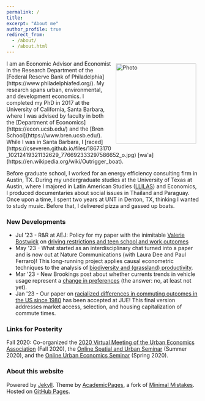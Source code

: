```yaml
---
permalink: /
title:
excerpt: "About me"
author_profile: true
redirect_from:
  - /about/
  - /about.html
---
```



<img align="right" src="https://cseveren.github.io/images/ChrisSeveren_UCSB_082016.jpg" alt="Photo" style="width: 210px; border-radius: 10px; padding: 8px 8px 8px 8px"/>
I am an Economic Advisor and Economist in the Research Department of the [Federal Reserve Bank of Philadelphia](https://www.philadelphiafed.org/). My research spans urban, environmental, and development economics. I completed my PhD in 2017 at the University of California, Santa Barbara, where I was advised by faculty in both the [Department of Economics](https://econ.ucsb.edu/) and the [Bren School](https://www.bren.ucsb.edu/). While I was in Santa Barbara, I [raced](https://cseveren.github.io/files/18673170_10212419321132629_776692333297586652_o.jpg) [wa'a](https://en.wikipedia.org/wiki/Outrigger_boat).

Before graduate school, I worked for an energy efficiency consulting firm in Austin, TX. During my undergraduate studies at the University of Texas at Austin, where I majored in Latin American Studies ([LLILAS](https://liberalarts.utexas.edu/llilas/)) and Economics, I produced documentaries about social issues in Thailand and Paraguay. Once upon a time, I spent two years at UNT in Denton, TX, thinking I wanted to study music. Before that, I delivered pizza and gassed up boats.

### New Developments
* Jul '23 - R&R at AEJ: Policy for my paper with the inimitable [Valerie Bostwick](https://vkbostwick.weebly.com/) on [driving restrictions and teen school and work outcomes](https://cseveren.github.io/files/Driving_Dropouts_Draft_2305.pdf)
* May '23 - What started as an interdisciplinary chat turned into a paper and is now out at Nature Communications (with Laura Dee and Paul Ferraro)! This long-running project applies causal econometric techniques to the analysis of [biodiversity and (grassland) productivity](https://www.nature.com/articles/s41467-023-37194-5).
* Mar '23 - New Brookings post about whether currents trends in vehicle usage represent a [change in preferences](https://www.brookings.edu/research/why-are-young-people-driving-less-evidence-points-to-economics-not-preferences/) (the answer: no, at least not yet).
* Jan '23 - Our paper on [racialized differences in commuting outcomes in the US since 1980](https://cseveren.github.io/files/racialized_difference_commuting_Final.pdf) has been accepted at JUE! This final version addresses market access, selection, and housing capitalization of commute times.


### Links for Posterity
Fall 2020: Co-organized the [2020 Virtual Meeting of the Urban Economics Association](http://www.urbaneconomics.org/meetings/virtual2020/) (Fall 2020), the [Online Spatial and Urban Seminar](https://osus.info) (Summer 2020), and the [Online Urban Economics Seminar](https://sites.google.com/view/urban-econ-online) (Spring 2020).



### About this website
Powered by [Jekyll](http://jekyllrb.com). Theme by [AcademicPages](https://github.com/academicpages/academicpages.github.io), a fork of [Minimal Mistakes](https://mademistakes.com/work/minimal-mistakes-jekyll-theme/). Hosted on [GitHub Pages](https://pages.github.com/).

<!-- Powered by <a href="http://jekyllrb.com" rel="nofollow">Jekyll</a> &amp; <a href="https://github.com/academicpages/academicpages.github.io">AcademicPages</a>, a fork of <a href="https://mademistakes.com/work/minimal-mistakes-jekyll-theme/" rel="nofollow">Minimal Mistakes</a>. Hosted on GitHub Pages. -->
